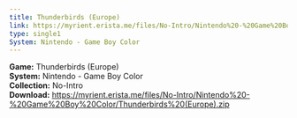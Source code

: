 ```yaml
---
title: Thunderbirds (Europe)
link: https://myrient.erista.me/files/No-Intro/Nintendo%20-%20Game%20Boy%20Color/Thunderbirds%20(Europe).zip
type: single1
System: Nintendo - Game Boy Color
---
```

<b>Game:</b> Thunderbirds (Europe)<br>
<b>System:</b> Nintendo - Game Boy Color<br>
<b>Collection:</b> No-Intro<br>
<b>Download:</b> https://myrient.erista.me/files/No-Intro/Nintendo%20-%20Game%20Boy%20Color/Thunderbirds%20(Europe).zip